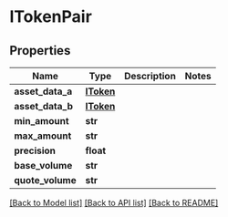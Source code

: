 # ITokenPair

## Properties
Name | Type | Description | Notes
------------ | ------------- | ------------- | -------------
**asset_data_a** | [**IToken**](IToken.md) |  | 
**asset_data_b** | [**IToken**](IToken.md) |  | 
**min_amount** | **str** |  | 
**max_amount** | **str** |  | 
**precision** | **float** |  | 
**base_volume** | **str** |  | 
**quote_volume** | **str** |  | 

[[Back to Model list]](../README.md#documentation-for-models) [[Back to API list]](../README.md#documentation-for-api-endpoints) [[Back to README]](../README.md)


